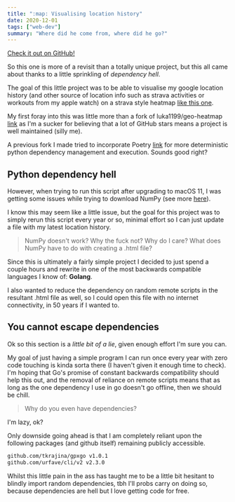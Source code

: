 ```yaml
---
title: ":map: Visualising location history"
date: 2020-12-01
tags: ["web-dev"]
summary: "Where did he come from, where did he go?"
---
```


[Check it out on GitHub!](https://github.com/jamesjarvis/mappyboi)

So this one is more of a revisit than a totally unique project, but this all came about thanks to a little sprinkling of *dependency hell*.

The goal of this little project was to be able to visualise my google location history (and other source of location info such as strava activities or workouts from my apple watch) on a strava style heatmap [like this one](https://www.strava.com/heatmap).

My first foray into this was little more than a fork of luka1199/geo-heatmap [link](https://github.com/luka1199/geo-heatmap) as I'm a sucker for believing that a lot of GitHub stars means a project is well maintained (silly me).

A previous fork I made tried to incorporate Poetry [link](https://python-poetry.org) for more deterministic python dependency management and execution.
Sounds good right?

## Python dependency hell

However, when trying to run this script after upgrading to macOS 11, I was getting some issues while trying to download NumPy (see more [here](https://github.com/numpy/numpy/issues/17784)).

I know this may seem like a little issue, but the goal for this project was to simply rerun this script every year or so, minimal effort so I can just update a file with my latest location history.

> NumPy doesn't work? Why the fuck not? Why do I care? What does NumPy have to do with creating a .html file?

Since this is ultimately a fairly simple project I decided to just spend a couple hours and rewrite in one of the most backwards compatible languages I know of: **Golang**.

I also wanted to reduce the dependency on random remote scripts in the resultant .html file as well, so I could open this file with no internet connectivity, in 50 years if I wanted to.

## You cannot escape dependencies

Ok so this section is a *little bit of a lie*, given enough effort I'm sure you can.

My goal of just having a simple program I can run once every year with zero code touching is kinda sorta there (I haven't given it enough time to check).
I'm hoping that Go's promise of constant backwards compatibility should help this out, and the removal of reliance on remote scripts means that as long as the one dependency I use in go doesn't go offline, then we should be chill.

> Why do you even have dependencies?

I'm lazy, ok?

Only downside going ahead is that I am completely reliant upon the following packages (and github itself) remaining publicly accessible.

```txt
github.com/tkrajina/gpxgo v1.0.1
github.com/urfave/cli/v2 v2.3.0
```

Whilst this little pain in the ass has taught me to be a little bit hesitant to blindly import random dependencies, tbh I'll probs carry on doing so, because dependencies are hell but I love getting code for free.
